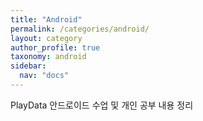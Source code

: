 ```yaml
---
title: "Android"
permalink: /categories/android/
layout: category
author_profile: true
taxonomy: android
sidebar:
  nav: "docs"
---
```


PlayData 안드로이드 수업 및 개인 공부 내용 정리
